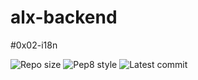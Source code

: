 # alx-backend

#0x02-i18n

![Repo size](https://img.shields.io/github/repo-size/oluwasube/alx-backend)
![Pep8 style](https://img.shields.io/badge/PEP8-style%20guide-green?style=round-square)
![Latest commit](https://img.shields.io/github/last-commit/oluwasube/alx-backend/main?style=round-square)
